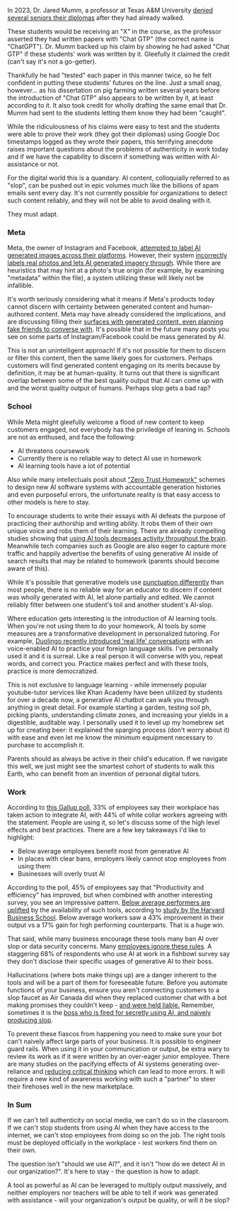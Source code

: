 In 2023, Dr. Jared Mumm, a professor at Texas A&M University [denied several seniors their diplomas](https://www.rollingstone.com/culture/culture-features/texas-am-chatgpt-ai-professor-flunks-students-false-claims-1234736601/) after they had already walked.

These students would be receiving an "X" in the course, as the professor asserted they had written papers with "Chat GTP" (the correct name is "ChatGPT"). Dr. Mumm backed up his claim by showing he had asked "Chat GTP" if these students' work was written by it. Gleefully it claimed the credit (can't say it's not a go-getter). 

Thankfully he had "tested" each paper in this manner twice, so he felt confident in putting these students' futures on the line. Just a small snag, however... as his dissertation on pig farming written several years before the introduction of "Chat GTP" also appears to be written by it, at least according to it. It also took credit for wholly drafting the same email that Dr. Mumm had sent to the students letting them know they had been "caught".

While the ridiculousness of his claims were easy to test and the students were able to prove their work (they got their diplomas) using Google Doc timestamps logged as they wrote their papers, this terrifying anecdote raises important questions about the problems of authenticity in work today and if we have the capability to discern if something was written with AI-assistance or not.

For the digital world this is a quandary. AI content, colloquially referred to as "slop", can be pushed out in epic volumes much like the billions of spam emails sent every day. It's not currently possible for organizations to detect such content reliably, and they will not be able to avoid dealing with it.

They must adapt.

### Meta

Meta, the owner of Instagram and Facebook, [attempted to label AI generated images across their platforms](https://about.fb.com/news/2024/02/labeling-ai-generated-images-on-facebook-instagram-and-threads/). However, their system [incorrectly labels real photos and lets AI generated imagery through](https://www.techradar.com/cameras/photography/instagram-is-tagging-real-photos-as-made-with-ai-and-photographers-arent-happy). While there are heuristics that may hint at a photo's true origin (for example, by examining "metadata" within the file), a system utilizing these will likely not be infallible.

It's worth seriously considering what it means if Meta's products today cannot discern with certainty between generated content and human-authored content. Meta may have already considered the implications, and are discussing filling their [surfaces with generated content, even planning fake friends to converse with](https://www.wsj.com/tech/ai/mark-zuckerberg-ai-digital-future-0bb04de7?gaa_at=eafs&gaa_n=ASWzDAhDpTQCsAOr-WioewDjnwS3nXEg2UejWsUPxXr2Md9CW35SSLJBI3_zEAF82wQ%3D&gaa_ts=687ade2a&gaa_sig=nJF7u5zhILB7BybJa4LLLJ5fGyDzEcpG77VYPaqyzPpVePLMq67B-YnWJn4N0jXDDVPyW6GuxO0coslDuLw1FQ%3D%3D). It's possible that in the future many posts you see on some parts of Instagram/Facebook could be mass generated by AI.

This is not an unintelligent approach! If it's not possible for them to discern or filter this content, then the same likely goes for customers. Perhaps customers will find generated content engaging on its merits because by definition, it may be at human-quality. It turns out that there is significant overlap between some of the best quality output that AI can come up with and the worst quality output of humans. Perhaps slop gets a bad rap?

### School
While Meta might gleefully welcome a flood of new content to keep customers engaged, not everybody has the priviledge of leaning in. Schools are not as enthused, and face the following:

* AI threatens coursework
* Currently there is no reliable way to detect AI use in homework
* AI learning tools have a lot of potential

Also while many intellectuals posit about ["Zero Trust Homework"](https://stratechery.com/2022/ai-homework/#Zero_Trust_Homework) schemes to design new AI software systems with accountable generation histories and even purposeful errors, the unfortunate reality is that easy access to other models is here to stay.

To encourage students to write their essays with AI defeats the purpose of practicing their authorship and writing ability. It robs them of their own unique voice and robs them of their learning. There are already compelling studies showing that [using AI tools decreases activity throughout the brain](https://time.com/7295195/ai-chatgpt-google-learning-school/). Meanwhile tech companies such as Google are also eager to capture more traffic and happily advertise the benefits of using generative AI inside of search results that may be related to homework (parents should become aware of this).

While it's possible that generative models use [punctuation differently](https://www.washingtonpost.com/technology/2025/04/09/ai-em-dash-writing-punctuation-chatgpt/) than most people, there is no reliable way for an educator to discern if content was wholly generated with AI, let alone partially and edited. We cannot reliably filter between one student's toil and another student's AI-slop.

Where education gets interesting is the introduction of AI learning tools. When you're not using them to do your homework, AI tools by some measures are a transformative development in personalized tutoring. For example, [Duolingo recently introduced 'real life' conversations](https://blog.duolingo.com/video-call/) with an voice-enabled AI to practice your foreign language skills. I've personally used it and it is surreal. Like a real person it will converse with you, repeat words, and correct you. Practice makes perfect and with these tools, practice is more democratized.

This is not exclusive to language learning - while immensely popular youtube-tutor services like Khan Academy have been utilized by students for over a decade now, a generative AI chatbot can walk you through anything in great detail. For example starting a garden, testing soil ph, picking plants, understanding climate zones, and increasing your yields in a digestible, auditable way. I personally used it to level up my homebrew set up for creating beer: it explained the sparging process (don't worry about it) with ease and even let me know the minimum equipment necessary to purchase to accomplish it.

Parents should as always be active in their child's education. If we navigate this well, we just might see the smartest cohort of students to walk this Earth, who can benefit from an invention of personal digital tutors.

### Work
According to [this Gallup poll](https://www.gallup.com/workplace/651203/workplace-answering-big-questions.aspx), 33% of employees say their workplace has taken action to integrate AI, with 44% of white collar workers agreeing with the statement. People are using it, so let's discuss some of the high level effects and best practices. There are a few key takeaways I'd like to highlight:

* Below average employees benefit most from generative AI
* In places with clear bans, employers likely cannot stop employees from using them
* Businesses will overly trust AI

According to the poll, 45% of employees say that "Productivity and efficiency" has improved, but when combined with another interesting survey, you see an impressive pattern. [Below average performers are uplifted](https://www.ethicallyalignedai.com/post/below-average-workers-will-benefit-the-most-from-using-ai) by the availability of such tools, according to [study by the Harvard Business School](https://www.hbs.edu/faculty/Pages/item.aspx?num=64700). Below average workers saw a 43% improvement in their output vs a 17% gain for high performing counterparts. That is a huge win.

That said, while many business encourage these tools many ban AI over slop or data security concerns. Many [employees ignore these rules](https://www.welcometothejungle.com/en/articles/using-ai-secretly-at-work). A staggering 68% of respondents who use AI at work in a fishbowl survey say they don't disclose their specific usages of generative AI to their boss. 

Hallucinations (where bots make things up) are a danger inherent to the tools and will be a part of them for foreseeable future. Before you automate functions of your business, ensure you aren't connecting customers to a slop faucet as Air Canada did when they replaced customer chat with a bot making promises they couldn't keep - [and were held liable.](https://www.bbc.com/travel/article/20240222-air-canada-chatbot-misinformation-what-travellers-should-know) Remember, sometimes it is the [boss who is fired for secretly using AI, and naively producing slop](https://www.cnn.com/2023/12/11/media/sports-illustrated-ai-articles-ceo/index.html).

To prevent these fiascos from happening you need to make sure your bot can't naively affect large parts of your business. It is possible to engineer guard rails. When using it in your communication or output, be extra wary to review its work as if it were written by an over-eager junior employee. There are many studies on the pacifying effects of AI systems generating over-reliance and [reducing critical thinking](https://slejournal.springeropen.com/articles/10.1186/s40561-024-00316-7) which can lead to more errors. It will require a new kind of awareness working with such a "partner" to steer their firehoses well in the new marketplace.

### In Sum
If we can't tell authenticity on social media, we can't do so in the classroom. If we can't stop students from using AI when they have access to the internet, we can't stop employees from doing so on the job. The right tools must be deployed officially in the workplace - lest workers find them on their own.

The question isn't "should we use AI?", and it isn't "how do we detect AI in our organization?". It's here to stay - the question is how to adapt.

A tool as powerful as AI can be leveraged to multiply output massively, and neither employers nor teachers will be able to tell if work was generated with assistance - will your organization's output be quality, or will it be slop?
